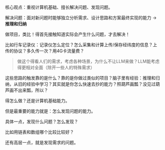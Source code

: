 核心观点：重视计算机基础、擅长解决问题、发现问题。



解决问题：面对新问题时能够独立分析需求、设计思路和方案最终实现的能力 → **推理和归纳**



做项目，类比！得首先接触知道实际会产生什么问题，才去解决！

比如行车记录仪：记录仪怎么定位？怎么采集和计算上传/保存经纬度的信息？上传的协议？多久传一次？用4G卡流量费？

> 做这个得看人们的需求，考虑各种场景，为什么不让LLM来做？LLM能考虑得更相对全面（除开一些人的特殊需求）

这些思路的触发靠的是什么？靠的是你做过类似的项目？脑子里有经验：推理和归纳，从旧的经验中学习？其实就是你怎么快速去抄的能力？照葫芦画瓢？没见过葫芦画不出来瓢，所以？

得怎么做？还是计算机基础能力。





但是最重要的能力就是：怎么发现问题的能力。

具体一点，发现什么问题？怎么发现？

比如用链表和数组哪个比较比较好？

还有高层一点，就是发现需求的问题。



